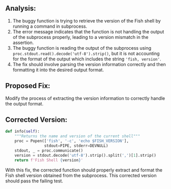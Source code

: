 ## Analysis:
1. The buggy function is trying to retrieve the version of the Fish shell by running a command in subprocess.
2. The error message indicates that the function is not handling the output of the subprocess properly, leading to a version mismatch in the assertion.
3. The buggy function is reading the output of the subprocess using `proc.stdout.read().decode('utf-8').strip()`, but it is not accounting for the format of the output which includes the string `'fish, version'`.
4. The fix should involve parsing the version information correctly and then formatting it into the desired output format.

## Proposed Fix:
Modify the process of extracting the version information to correctly handle the output format.

## Corrected Version:
```python
def info(self):
    """Returns the name and version of the current shell"""
    proc = Popen(['fish', '-c', 'echo $FISH_VERSION'],
                 stdout=PIPE, stderr=DEVNULL)
    stdout, _ = proc.communicate()
    version = stdout.decode('utf-8').strip().split(',')[1].strip()
    return f'Fish Shell {version}'
```

With this fix, the corrected function should properly extract and format the Fish shell version obtained from the subprocess. This corrected version should pass the failing test.